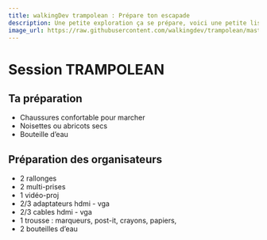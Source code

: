 ```yaml
---
title: walkingDev trampolean : Prépare ton escapade
description: Une petite exploration ça se prépare, voici une petite liste de ce qui nous parait indispensable (ou pas).
image_url: https://raw.githubusercontent.com/walkingdev/trampolean/master/media/trampolean
---
```


# Session TRAMPOLEAN

## Ta préparation
- Chaussures confortable pour marcher
- Noisettes ou abricots secs
- Bouteille d’eau

## Préparation des organisateurs
* 2 rallonges
* 2 multi-prises
* 1 vidéo-proj
* 2/3 adaptateurs hdmi - vga
* 2/3 cables hdmi - vga
* 1 trousse : marqueurs, post-it, crayons, papiers,
* 2 bouteilles d’eau
